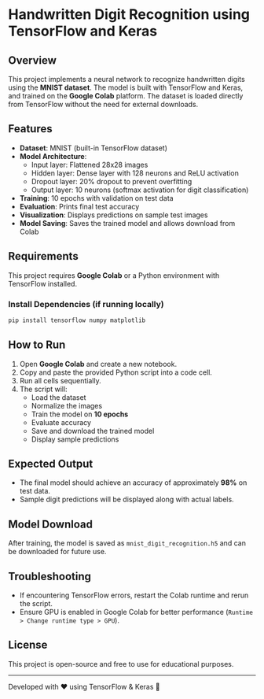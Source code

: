 # Handwritten Digit Recognition using TensorFlow and Keras

## Overview
This project implements a neural network to recognize handwritten digits using the **MNIST dataset**. The model is built with TensorFlow and Keras, and trained on the **Google Colab** platform. The dataset is loaded directly from TensorFlow without the need for external downloads.

## Features
- **Dataset**: MNIST (built-in TensorFlow dataset)
- **Model Architecture**:
  - Input layer: Flattened 28x28 images
  - Hidden layer: Dense layer with 128 neurons and ReLU activation
  - Dropout layer: 20% dropout to prevent overfitting
  - Output layer: 10 neurons (softmax activation for digit classification)
- **Training**: 10 epochs with validation on test data
- **Evaluation**: Prints final test accuracy
- **Visualization**: Displays predictions on sample test images
- **Model Saving**: Saves the trained model and allows download from Colab

## Requirements
This project requires **Google Colab** or a Python environment with TensorFlow installed.

### Install Dependencies (if running locally)
```sh
pip install tensorflow numpy matplotlib
```

## How to Run
1. Open **Google Colab** and create a new notebook.
2. Copy and paste the provided Python script into a code cell.
3. Run all cells sequentially.
4. The script will:
   - Load the dataset
   - Normalize the images
   - Train the model on **10 epochs**
   - Evaluate accuracy
   - Save and download the trained model
   - Display sample predictions

## Expected Output
- The final model should achieve an accuracy of approximately **98%** on test data.
- Sample digit predictions will be displayed along with actual labels.

## Model Download
After training, the model is saved as `mnist_digit_recognition.h5` and can be downloaded for future use.

## Troubleshooting
- If encountering TensorFlow errors, restart the Colab runtime and rerun the script.
- Ensure GPU is enabled in Google Colab for better performance (`Runtime > Change runtime type > GPU`).

## License
This project is open-source and free to use for educational purposes.

---
Developed with ❤️ using TensorFlow & Keras 🚀

